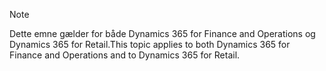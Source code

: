 > [!NOTE]
> <span data-ttu-id="ffe99-101">Dette emne gælder for både Dynamics 365 for Finance and Operations og Dynamics 365 for Retail.</span><span class="sxs-lookup"><span data-stu-id="ffe99-101">This topic applies to both Dynamics 365 for Finance and Operations and to Dynamics 365 for Retail.</span></span> 